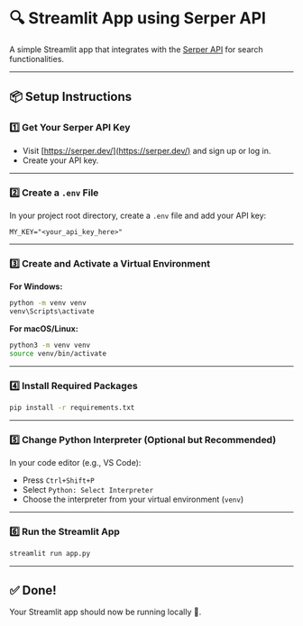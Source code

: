 # 🔍 Streamlit App using Serper API

A simple Streamlit app that integrates with the [Serper API](https://serper.dev/) for search functionalities.

---

## 📦 Setup Instructions

### 1️⃣ Get Your Serper API Key

* Visit [https://serper.dev/](https://serper.dev/) and sign up or log in.
* Create your API key.

---

### 2️⃣ Create a `.env` File

In your project root directory, create a `.env` file and add your API key:

```
MY_KEY="<your_api_key_here>"
```

---

### 3️⃣ Create and Activate a Virtual Environment

**For Windows:**

```bash
python -m venv venv
venv\Scripts\activate
```

**For macOS/Linux:**

```bash
python3 -m venv venv
source venv/bin/activate
```

---

### 4️⃣ Install Required Packages

```bash
pip install -r requirements.txt
```

---

### 5️⃣ Change Python Interpreter (Optional but Recommended)

In your code editor (e.g., VS Code):

* Press `Ctrl+Shift+P`
* Select `Python: Select Interpreter`
* Choose the interpreter from your virtual environment (`venv`)

---

### 6️⃣ Run the Streamlit App

```bash
streamlit run app.py
```

---

## ✅ Done!

Your Streamlit app should now be running locally 🎉.
